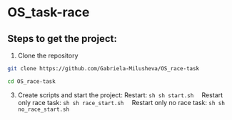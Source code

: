 # OS_task-race
## Steps to get the project:
1. Clone the repository
 ```sh
git clone https://github.com/Gabriela-Milusheva/OS_race-task
 ```
 ```sh
cd OS_race-task
 ```
3. Create scripts and start the project:
Restart:  ```sh sh start.sh  ```
Restart only race task:  ```sh sh race_start.sh  ```
Restart only no race task:   ```sh sh no_race_start.sh  ```
